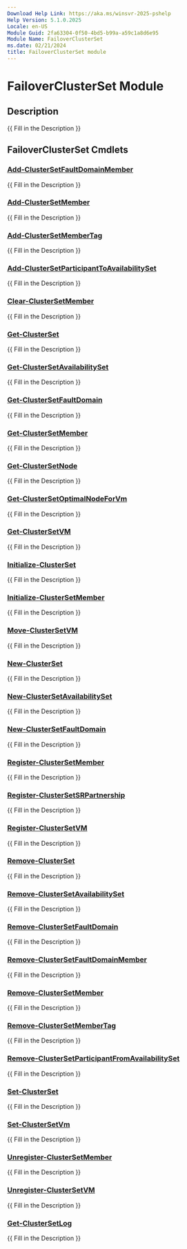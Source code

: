```yaml
---
Download Help Link: https://aka.ms/winsvr-2025-pshelp
Help Version: 5.1.0.2025
Locale: en-US
Module Guid: 2fa63304-0f50-4bd5-b99a-a59c1a8d6e95
Module Name: FailoverClusterSet
ms.date: 02/21/2024
title: FailoverClusterSet module
---
```


# FailoverClusterSet Module
## Description
{{ Fill in the Description }}

## FailoverClusterSet Cmdlets
### [Add-ClusterSetFaultDomainMember](Add-ClusterSetFaultDomainMember.md)
{{ Fill in the Description }}

### [Add-ClusterSetMember](Add-ClusterSetMember.md)
{{ Fill in the Description }}

### [Add-ClusterSetMemberTag](Add-ClusterSetMemberTag.md)
{{ Fill in the Description }}

### [Add-ClusterSetParticipantToAvailabilitySet](Add-ClusterSetParticipantToAvailabilitySet.md)
{{ Fill in the Description }}

### [Clear-ClusterSetMember](Clear-ClusterSetMember.md)
{{ Fill in the Description }}

### [Get-ClusterSet](Get-ClusterSet.md)
{{ Fill in the Description }}

### [Get-ClusterSetAvailabilitySet](Get-ClusterSetAvailabilitySet.md)
{{ Fill in the Description }}

### [Get-ClusterSetFaultDomain](Get-ClusterSetFaultDomain.md)
{{ Fill in the Description }}

### [Get-ClusterSetMember](Get-ClusterSetMember.md)
{{ Fill in the Description }}

### [Get-ClusterSetNode](Get-ClusterSetNode.md)
{{ Fill in the Description }}

### [Get-ClusterSetOptimalNodeForVm](Get-ClusterSetOptimalNodeForVm.md)
{{ Fill in the Description }}

### [Get-ClusterSetVM](Get-ClusterSetVM.md)
{{ Fill in the Description }}

### [Initialize-ClusterSet](Initialize-ClusterSet.md)
{{ Fill in the Description }}

### [Initialize-ClusterSetMember](Initialize-ClusterSetMember.md)
{{ Fill in the Description }}

### [Move-ClusterSetVM](Move-ClusterSetVM.md)
{{ Fill in the Description }}

### [New-ClusterSet](New-ClusterSet.md)
{{ Fill in the Description }}

### [New-ClusterSetAvailabilitySet](New-ClusterSetAvailabilitySet.md)
{{ Fill in the Description }}

### [New-ClusterSetFaultDomain](New-ClusterSetFaultDomain.md)
{{ Fill in the Description }}

### [Register-ClusterSetMember](Register-ClusterSetMember.md)
{{ Fill in the Description }}

### [Register-ClusterSetSRPartnership](Register-ClusterSetSRPartnership.md)
{{ Fill in the Description }}

### [Register-ClusterSetVM](Register-ClusterSetVM.md)
{{ Fill in the Description }}

### [Remove-ClusterSet](Remove-ClusterSet.md)
{{ Fill in the Description }}

### [Remove-ClusterSetAvailabilitySet](Remove-ClusterSetAvailabilitySet.md)
{{ Fill in the Description }}

### [Remove-ClusterSetFaultDomain](Remove-ClusterSetFaultDomain.md)
{{ Fill in the Description }}

### [Remove-ClusterSetFaultDomainMember](Remove-ClusterSetFaultDomainMember.md)
{{ Fill in the Description }}

### [Remove-ClusterSetMember](Remove-ClusterSetMember.md)
{{ Fill in the Description }}

### [Remove-ClusterSetMemberTag](Remove-ClusterSetMemberTag.md)
{{ Fill in the Description }}

### [Remove-ClusterSetParticipantFromAvailabilitySet](Remove-ClusterSetParticipantFromAvailabilitySet.md)
{{ Fill in the Description }}

### [Set-ClusterSet](Set-ClusterSet.md)
{{ Fill in the Description }}

### [Set-ClusterSetVm](Set-ClusterSetVm.md)
{{ Fill in the Description }}

### [Unregister-ClusterSetMember](Unregister-ClusterSetMember.md)
{{ Fill in the Description }}

### [Unregister-ClusterSetVM](Unregister-ClusterSetVM.md)
{{ Fill in the Description }}

### [Get-ClusterSetLog](Get-ClusterSetLog.md)
{{ Fill in the Description }}

